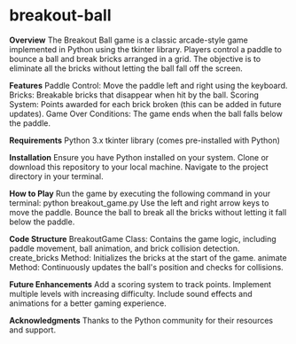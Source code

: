 # breakout-ball

**Overview**
The Breakout Ball game is a classic arcade-style game implemented in Python using the tkinter library. Players control a paddle to bounce a ball and break bricks arranged in a grid. The objective is to eliminate all the bricks without letting the ball fall off the screen.

**Features**
Paddle Control: Move the paddle left and right using the keyboard.
Bricks: Breakable bricks that disappear when hit by the ball.
Scoring System: Points awarded for each brick broken (this can be added in future updates).
Game Over Conditions: The game ends when the ball falls below the paddle.

**Requirements**
Python 3.x
tkinter library (comes pre-installed with Python)

**Installation**
Ensure you have Python installed on your system.
Clone or download this repository to your local machine.
Navigate to the project directory in your terminal.

**How to Play**
Run the game by executing the following command in your terminal:
python breakout_game.py
Use the left and right arrow keys to move the paddle.
Bounce the ball to break all the bricks without letting it fall below the paddle.

**Code Structure**
BreakoutGame Class: Contains the game logic, including paddle movement, ball animation, and brick collision detection.
create_bricks Method: Initializes the bricks at the start of the game.
animate Method: Continuously updates the ball's position and checks for collisions.

**Future Enhancements**
Add a scoring system to track points.
Implement multiple levels with increasing difficulty.
Include sound effects and animations for a better gaming experience.

**Acknowledgments**
Thanks to the Python community for their resources and support.
